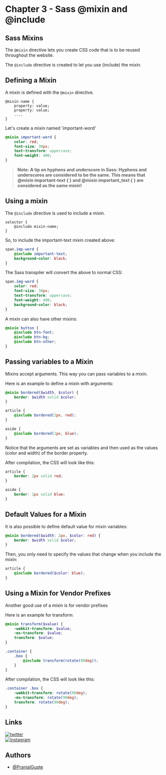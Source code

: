 # Chapter 3 - Sass @mixin and @include

## Sass Mixins

The `@mixin` directive lets you create CSS code that is to be reused throughout the website.

The `@include` directive is created to let you use (include) the mixin.

## Defining a Mixin

A mixin is defined with the `@mixin` directive.

```
@mixin name {
    property: value;
    property: value;
    ....
}
```

Let's create a mixin named 'important-word'

```scss
@mixin important-word {
    color: red;
    font-size: 30px;
    text-transform: uppercase;
    font-weight: 400;
}
```

> **Note: A tip on hyphens and underscore in Sass: Hyphens and underscores are considered to be the same. This means that @mixin important-text { } and @mixin important_text { } are considered as the same mixin!**

## Using a mixin

The `@include` directive is used to include a mixin.

```
selector {
    @include mixin-name;
}
```

So, to include the important-text mixin created above:

```scss
span.imp-word {
    @include important-text;
    background-color: black;
}
```

The Sass transpiler will convert the above to normal CSS:

```css
span.img-word {
    color: red;
    font-size: 30px;
    text-transform: uppercase;
    font-weight: 400;
    background-color: black;
}
```

A mixin can also have other mixins:

```scss
@mixin button {
    @include btn-font;
    @include btn-bg;
    @include btn-other;
}
```

## Passing variables to a Mixin

Mixins accept arguments. This way you can pass variables to a mixin.

Here is an example to define a mixin with arguments:

```scss
@mixin bordered($width, $color) {
    border: $width solid $color;
}

article {
    @include bordered(2px, red);
}

aside {
    @include bordered(1px, blue);
}
```

Notice that the arguments are set as variables and then used as the values (color and width) of the border property.

After compilation, the CSS will look like this:

```css
article {
    border: 2px solid red;
}

aside {
    border: 1px solid blue;
}
```

## Default Values for a Mixin

It is also possible to define default value for mixin variables:

```scss
@mixin bordered($width: 2px, $color: red) {
    border: $width solid $color;
}
```

Then, you only need to specify the values that change when you include the mixin:

```scss
article {
    @include bordered($color: blue);
}
```

## Using a Mixin for Vendor Prefixes

Another good use of a mixin is for vendor prefixes

Here is an example for transform:

```scss
@mixin transform($value) {
    -webkit-transform: $value;
    -ms-transform: $value;
    transform: $value;
}

.container {
    .box {
        @include transform(rotate(90deg));
    }
}
```

After compilation, the CSS will look like this:

```css
.container .box {
    -webkit-transform: rotate(90deg);
    -ms-transform: rotate(90deg);
    transform: rotate(90deg);
}
```

## Links

[![twitter](https://img.shields.io/badge/twitter-1DA1F2?style=for-the-badge&logo=twitter&logoColor=white)](https://twitter.com/pranjalagupte)  
[![instagram](https://img.shields.io/badge/Instagram-E4405F?style=for-the-badge&logo=instagram&logoColor=white)](https://www.instagram.com/pranjalagupte/)

## Authors

 - [@PranjalGupte](https://github.com/Pranjal-Gupte/)
